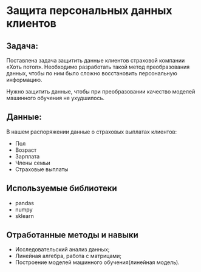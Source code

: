 # Защита персональных данных клиентов

## Задача:

Поставлена задача защитить данные клиентов страховой компании «Хоть потоп». Необходимо разработать такой метод преобразования данных, чтобы по ним было сложно восстановить персональную информацию.

Нужно защитить данные, чтобы при преобразовании качество моделей машинного обучения не ухудшилось.

## Данные:

В нашем распоряжении данные о страховых выплатах клиентов:
- Пол
- Возраст
- Зарплата
- Члены семьи
- Страховые выплаты 

## Используемые библиотеки
- pandas
- numpy
- sklearn

## Отработанные методы и навыки
- Исследовательский анализ данных;
- Линейная алгебра, работа с матрицами;
- Построение моделей машинного обучения(линейная модель).

